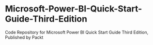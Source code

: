 # Microsoft-Power-BI-Quick-Start-Guide-Third-Edition
Code Repository for Microsoft Power BI Quick Start Guide Third Edition, Published by Packt
